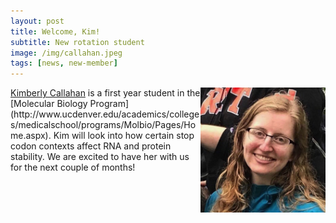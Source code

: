 ```yaml
---
layout: post
title: Welcome, Kim!
subtitle: New rotation student
image: /img/callahan.jpeg
tags: [news, new-member]
---
```

<img align="right" src="/img/callahan.jpeg" style="width:200px !important;height:200px !important;" />
<a href="/docs/callahan-resume.pdf">Kimberly Callahan</a> is a first year student in the [Molecular Biology Program](http://www.ucdenver.edu/academics/colleges/medicalschool/programs/Molbio/Pages/Home.aspx). Kim will look into how certain stop codon contexts affect RNA and protein stability. We are excited to have her with us for the next couple of months!
<br>
<br>

